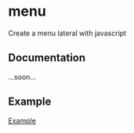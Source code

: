 # menu
Create a menu lateral with javascript

## Documentation

...soon...

## Example

[Example](https://phoenixalx.github.io/menu/index.html)
